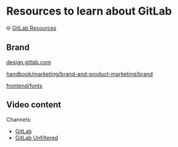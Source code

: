 # Resources to learn about GitLab

🌐 [GitLab Resources](https://about.gitlab.com/resources/)

## Brand

[design.gitlab.com](https://design.gitlab.com/)

[handbook/marketing/brand-and-product-marketing/brand](https://handbook.gitlab.com/handbook/marketing/brand-and-product-marketing/brand/)

[frontend/fonts](https://gitlab-org.gitlab.io/frontend/fonts/)

## Video content

Channels:

* [GitLab](https://www.youtube.com/gitlab)
* [GitLab Unfiltered](https://www.youtube.com/@GitLabUnfiltered)
